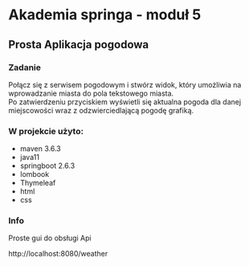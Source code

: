 # Akademia springa - moduł 5

## Prosta Aplikacja pogodowa

### Zadanie

Połącz się z serwisem pogodowym i stwórz widok, który umożliwia na 
wprowadzanie miasta do pola tekstowego miasta.    
Po zatwierdzeniu przyciskiem wyświetli się aktualna pogoda dla danej miejscowości wraz z 
odzwierciedlającą pogodę grafiką.

### W projekcie użyto:

* maven 3.6.3
* java11
* springboot 2.6.3
* lombook
* Thymeleaf
* html
* css

### Info
Proste gui do obsługi Api

http://localhost:8080/weather